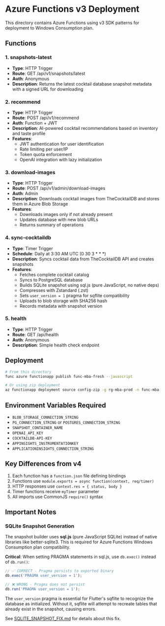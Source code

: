# Azure Functions v3 Deployment

This directory contains Azure Functions using v3 SDK patterns for deployment to Windows Consumption plan.

## Functions

### 1. snapshots-latest
- **Type**: HTTP Trigger
- **Route**: GET /api/v1/snapshots/latest
- **Auth**: Anonymous
- **Description**: Returns the latest cocktail database snapshot metadata with a signed URL for downloading

### 2. recommend
- **Type**: HTTP Trigger
- **Route**: POST /api/v1/recommend
- **Auth**: Function + JWT
- **Description**: AI-powered cocktail recommendations based on inventory and taste profile
- **Features**:
  - JWT authentication for user identification
  - Rate limiting per user/IP
  - Token quota enforcement
  - OpenAI integration with lazy initialization

### 3. download-images
- **Type**: HTTP Trigger
- **Route**: POST /api/v1/admin/download-images
- **Auth**: Admin
- **Description**: Downloads cocktail images from TheCocktailDB and stores them in Azure Blob Storage
- **Features**:
  - Downloads images only if not already present
  - Updates database with new blob URLs
  - Returns summary of operations

### 4. sync-cocktaildb
- **Type**: Timer Trigger
- **Schedule**: Daily at 3:30 AM UTC (0 30 3 * * *)
- **Description**: Syncs cocktail data from TheCocktailDB API and creates snapshots
- **Features**:
  - Fetches complete cocktail catalog
  - Syncs to PostgreSQL database
  - Builds SQLite snapshot using sql.js (pure JavaScript, no native deps)
  - Compresses with Zstandard (.zst)
  - Sets `user_version = 1` pragma for sqflite compatibility
  - Uploads to blob storage with SHA256 hash
  - Records metadata with snapshot version

### 5. health
- **Type**: HTTP Trigger
- **Route**: GET /api/health
- **Auth**: Anonymous
- **Description**: Simple health check endpoint

## Deployment

```bash
# From this directory
func azure functionapp publish func-mba-fresh --javascript

# Or using zip deployment
az functionapp deployment source config-zip -g rg-mba-prod -n func-mba-fresh --src deployment.zip
```

## Environment Variables Required

- `BLOB_STORAGE_CONNECTION_STRING`
- `PG_CONNECTION_STRING` or `POSTGRES_CONNECTION_STRING`
- `SNAPSHOT_CONTAINER_NAME`
- `OPENAI_API_KEY`
- `COCKTAILDB-API-KEY`
- `APPINSIGHTS_INSTRUMENTATIONKEY`
- `APPLICATIONINSIGHTS_CONNECTION_STRING`

## Key Differences from v4

1. Each function has a `function.json` file defining bindings
2. Functions use `module.exports = async function(context, req/timer)`
3. HTTP responses use `context.res = { status, body }`
4. Timer functions receive `myTimer` parameter
5. All imports use CommonJS `require()` syntax

## Important Notes

### SQLite Snapshot Generation

The snapshot builder uses **sql.js** (pure JavaScript SQLite) instead of native libraries like better-sqlite3. This is required for Azure Functions Windows Consumption plan compatibility.

**Critical**: When setting PRAGMA statements in sql.js, use `db.exec()` instead of `db.run()`:

```javascript
// ✅ CORRECT - Pragma persists to exported binary
db.exec('PRAGMA user_version = 1');

// ❌ WRONG - Pragma does not persist
db.run('PRAGMA user_version = 1');
```

The `user_version` pragma is essential for Flutter's sqflite to recognize the database as initialized. Without it, sqflite will attempt to recreate tables that already exist in the snapshot, causing errors.

See [SQLITE_SNAPSHOT_FIX.md](../../../SQLITE_SNAPSHOT_FIX.md) for details about this fix.
